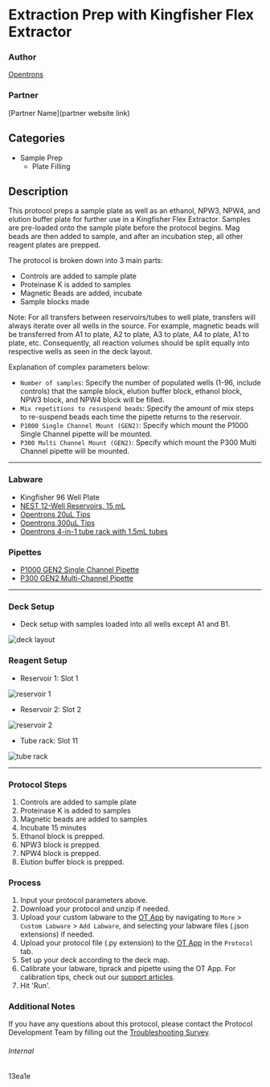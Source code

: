 # Extraction Prep with Kingfisher Flex Extractor

### Author
[Opentrons](https://opentrons.com/)

### Partner
[Partner Name](partner website link)

## Categories
* Sample Prep
	* Plate Filling

## Description
This protocol preps a sample plate as well as an ethanol, NPW3, NPW4, and elution buffer plate for further use in a Kingfisher Flex Extractor. Samples are pre-loaded onto the sample plate before the protocol begins. Mag beads are then added to sample, and after an incubation step, all other reagent plates are prepped.  

The protocol is broken down into 3 main parts:
* Controls are added to sample plate
* Proteinase K is added to samples
* Magnetic Beads are added, incubate
* Sample blocks made

Note: For all transfers between reservoirs/tubes to well plate, transfers will always iterate over all wells in the source. For example, magnetic beads will be transferred from A1 to plate, A2 to plate, A3 to plate, A4 to plate, A1 to plate, etc. Consequently, all reaction volumes should be split equally into respective wells as seen in the deck layout.

Explanation of complex parameters below:
* `Number of samples`: Specify the number of populated wells (1-96, include controls) that the sample block, elution buffer block, ethanol block, NPW3 block, and NPW4 block will be filled.
* `Mix repetitions to resuspend beads`: Specify the amount of mix steps to re-suspend beads each time the pipette returns to the reservoir.
* `P1000 Single Channel Mount (GEN2)`: Specify which mount the P1000 Single Channel pipette will be mounted.
* `P300 Multi Channel Mount (GEN2)`: Specify which mount the P300 Multi Channel pipette will be mounted.
---

### Labware
* Kingfisher 96 Well Plate
* [NEST 12-Well Reservoirs, 15 mL](https://shop.opentrons.com/collections/reservoirs/products/nest-12-well-reservoir-15-ml)
* [Opentrons 20µL Tips](https://shop.opentrons.com/collections/opentrons-tips/products/opentrons-10ul-tips)
* [Opentrons 300µL Tips](https://shop.opentrons.com/collections/opentrons-tips/products/opentrons-300ul-tips)
* [Opentrons 4-in-1 tube rack with 1.5mL tubes](https://shop.opentrons.com/collections/racks-and-adapters/products/tube-rack-set-1)

### Pipettes
* [P1000 GEN2 Single Channel Pipette](https://shop.opentrons.com/collections/ot-2-robot/products/single-channel-electronic-pipette)
* [P300 GEN2 Multi-Channel Pipette](https://shop.opentrons.com/collections/ot-2-robot/products/8-channel-electronic-pipette)


---

### Deck Setup
* Deck setup with samples loaded into all wells except A1 and B1.

![deck layout](https://opentrons-protocol-library-website.s3.amazonaws.com/custom-README-images/13ea1e/pt1/Screen+Shot+2021-05-26+at+11.24.55+AM.png)

### Reagent Setup

* Reservoir 1: Slot 1

![reservoir 1](https://opentrons-protocol-library-website.s3.amazonaws.com/custom-README-images/13ea1e/pt1/Screen+Shot+2021-05-24+at+9.08.52+AM.png)
* Reservoir 2: Slot 2

![reservoir 2](https://opentrons-protocol-library-website.s3.amazonaws.com/custom-README-images/13ea1e/pt1/Screen+Shot+2021-05-24+at+9.14.53+AM.png)
* Tube rack: Slot 11

![tube rack](https://opentrons-protocol-library-website.s3.amazonaws.com/custom-README-images/13ea1e/pt1/Screen+Shot+2021-05-24+at+9.09.13+AM.png)

---

### Protocol Steps
1. Controls are added to sample plate
2. Proteinase K is added to samples
3. Magnetic beads are added to samples
4. Incubate 15 minutes
5. Ethanol block is prepped.
6. NPW3 block is prepped.
7. NPW4 block is prepped.
10. Elution buffer block is prepped.

### Process
1. Input your protocol parameters above.
2. Download your protocol and unzip if needed.
3. Upload your custom labware to the [OT App](https://opentrons.com/ot-app) by navigating to `More` > `Custom Labware` > `Add Labware`, and selecting your labware files (.json extensions) if needed.
4. Upload your protocol file (.py extension) to the [OT App](https://opentrons.com/ot-app) in the `Protocol` tab.
5. Set up your deck according to the deck map.
6. Calibrate your labware, tiprack and pipette using the OT App. For calibration tips, check out our [support articles](https://support.opentrons.com/en/collections/1559720-guide-for-getting-started-with-the-ot-2).
7. Hit 'Run'.

### Additional Notes
If you have any questions about this protocol, please contact the Protocol Development Team by filling out the [Troubleshooting Survey](https://protocol-troubleshooting.paperform.co/).

###### Internal
13ea1e
